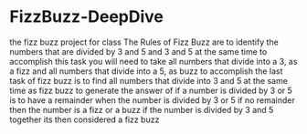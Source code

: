 # FizzBuzz-DeepDive
the fizz buzz project for class
The Rules of Fizz Buzz are  to identify the numbers that are divided by 3 and 5 and 3 and 5 at the same time
to accomplish this task you will need to take all numbers that divide into a 3, as a fizz and all numbers that divide into a 5, as buzz
to accomplish the last task of fizz buzz is to find all numbers that divide into  3 and 5 at the same time as fizz buzz
to generate the answer of if a number is divided by 3 or 5 is to have a remainder when the number is divided by 3 or 5  if no remainder then the number is a fizz or a buzz
if the number is divided by 3 and 5 together its then considered a fizz buzz
